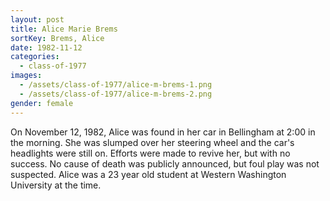 ```yaml
---
layout: post
title: Alice Marie Brems
sortKey: Brems, Alice
date: 1982-11-12
categories:
  - class-of-1977
images:
  - /assets/class-of-1977/alice-m-brems-1.png
  - /assets/class-of-1977/alice-m-brems-2.png
gender: female
---
```


On November 12, 1982, Alice was found in her car in Bellingham at 2:00 in the morning. She was slumped over her steering wheel and the car's headlights were still on. Efforts were made to revive her, but with no success. No cause of death was publicly announced, but foul play was not suspected. Alice was a 23 year old student at Western Washington University at the time.

